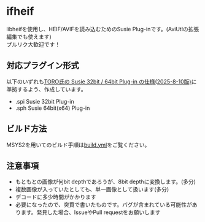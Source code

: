 # ifheif
libheifを使用し、HEIF/AVIFを読み込むためのSusie Plug-inです。(AviUtlの拡張編集でも使えます)  
プルリク大歓迎です！

## 対応プラグイン形式
以下のいずれも[TORO氏の Susie 32bit / 64bit Plug-in の仕様(2025-8-10版)](http://toro.d.dooo.jp/dlsphapi.html)に準拠するよう、作成しています。
- .spi   Susie 32bit Plug-in
- .sph   Susie 64bit(x64) Plug-in

## ビルド方法
MSYS2を用いてのビルド手順は[build.yml](https://github.com/Mr-Ojii/ifheif/blob/master/.github/workflows/build.yml)をご覧ください。

## 注意事項
+ もともとの画像が何bit depthであろうが、8bit depthに変換します。(多分)
+ 複数画像が入っていたとしても、単一画像として扱います(多分)
+ デコードに多少時間がかかります
+ 必要になったので、突貫で書いたものです。バグが含まれている可能性があります。発見した場合、IssueやPull requestをお願いします
